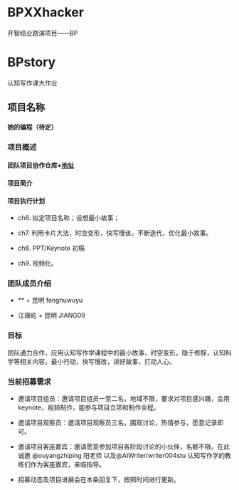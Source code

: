 # BPXXhacker
开智结业路演项目——BP
# BPstory
认知写作课大作业


## 项目名称

#### 她的编程（待定）

### 项目概述

#### 团队项目协作仓库+[地址](https://github.com/WangJane1030/BPXXhacker)

#### 项目简介



#### 项目执行计划

* ch6. 拟定项目名称；设想最小故事；

* ch7. 利用卡片大法，时空变形，快写慢该，不断迭代，优化最小故事。

* ch8. PPT/Keynote 初稿

* ch9. 视频化。


### 团队成员介绍


* ** + 昆明 fenghuwuyu 

* 江珊屹 + 昆明 JIANG09  



### 目标

团队通力合作，应用认知写作学课程中的最小故事，时空变形，隐于修辞，认知科学等相关内容。最小行动，快写慢改，讲好故事，打动人心。

### 当前招募需求

- 邀请项目组员：邀请项目组员一至二名，地域不限，要求对项目感兴趣，会用keynote，视频制作，能参与项目立项和制作全程。

- 邀请项目观察员：邀请项目观察员三名，围观讨论，热情参与，愿意记录即可。

- 邀请项目客座嘉宾：邀请愿意参加项目各阶段讨论的小伙伴，名额不限。在此诚邀 @ouyangzhiping 阳老师 以及@AIWriter/writer004stu 认知写作学的教练们作为客座嘉宾，亲临指导。

- 招募动态及项目进展会在本条回复下，按照时间进行更新。

